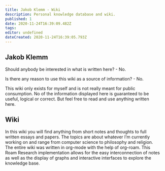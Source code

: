 ```yaml
---
title: Jakob Klemm - Wiki
description: Personal knowledge database and wiki.
published: 1
date: 2020-11-24T16:39:09.482Z
tags: 
editor: undefined
dateCreated: 2020-11-24T16:39:05.793Z
---
```


## Jakob Klemm
Should anybody be interested in what is written here? - No.

Is there any reason to use this wiki as a source of information? - No.

This wiki only exists for myself and is not really meant for public consumption. No of the information displayed here is guaranteed to be useful, logical or correct. But feel free to read and use anything written here.

## Wiki
In this wiki you will find anything from short notes and thoughts to full written essays and papers. The topics are about whatever I’m currently working on and range from computer science to philosophy and religion. The entire wiki was written in org-mode with the help of org-roam. This Roam Research implementation allows for the easy interconnection of notes as well as the display of graphs and interactive interfaces to explore the knowledge base.